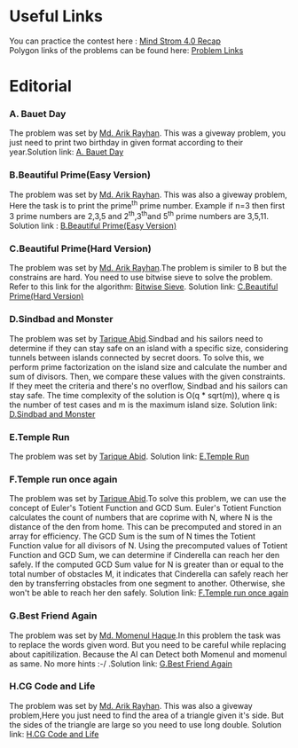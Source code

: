 <h1>Useful Links</h1>
<p>
You can practice the contest here : <a href="https://codeforces.com/contestInvitation/4284d68fadff82c5b861d3818b70eca85ee1011e">Mind Strom 4.0 Recap</a><br>
Polygon links of the problems can be found here: <a href="https://github.com/mdarikrayhan/Mind-Strom-4.0-Editorial-and-Problem-Set/blob/main/Problem%20Polygon%20Link.txt">Problem Links</a><br>
</p>


<h1>Editorial</h1>

<h3>A. Bauet Day </h3>
<p>
The problem was set by <a href="https://github.com/mdarikrayhan">Md. Arik Rayhan</a>. This was a giveway problem, you just need to print two birthday in given format according to their year.Solution link: <a href="https://github.com/mdarikrayhan/Mind-Strom-4.0-Editorial-and-Problem-Set/tree/main/Solution/1.Bauet%20Day">A. Bauet Day </a>

</p>

<h3>B.Beautiful Prime(Easy Version)</h3>
<p>
The problem was set by <a href="https://github.com/mdarikrayhan">Md. Arik Rayhan</a>. This was also a giveway problem, Here the task is to print the prime<sup>th</sup> prime number. Example if n=3 then first 3 prime numbers are 2,3,5 and 2<sup>th</sup>,3<sup>th</sup>and 5<sup>th</sup> prime numbers are 3,5,11. Solution link : <a href="https://github.com/mdarikrayhan/Mind-Strom-4.0-Editorial-and-Problem-Set/tree/main/Solution/2.Beautiful%20Prime(Easy%20Version)">B.Beautiful Prime(Easy Version)</a>
</p>

<h3>C.Beautiful Prime(Hard Version)</h3>
<p>
The problem was set by <a href="https://github.com/mdarikrayhan">Md. Arik Rayhan</a>.The problem is similer to B but the constrains are hard. You need to use bitwise sieve to solve the problem. Refer to this link for the algorithm: <a href="https://www.shafaetsplanet.com/?p=855">Bitwise Sieve</a>. Solution link: <a href="https://github.com/mdarikrayhan/Mind-Strom-4.0-Editorial-and-Problem-Set/tree/main/Solution/3.Beautiful%20Prime(Hard%20Version)">C.Beautiful Prime(Hard Version)</a>
</p>

<h3>D.Sindbad and Monster</h3>
<p>
The problem was set by <a href="">Tarique Abid</a>.Sindbad and his sailors need to determine if they can stay safe on an island with a specific size, considering tunnels between islands connected by secret doors. To solve this, we perform prime factorization on the island size and calculate the number and sum of divisors. Then, we compare these values with the given constraints. If they meet the criteria and there's no overflow, Sindbad and his sailors can stay safe. The time complexity of the solution is O(q * sqrt(m)), where q is the number of test cases and m is the maximum island size. Solution link: <a href="https://github.com/mdarikrayhan/Mind-Strom-4.0-Editorial-and-Problem-Set/tree/main/Solution/4.Sindbad%20and%20Monster">D.Sindbad and Monster</a>
</p>

<h3>E.Temple Run</h3>
<p>
The problem was set by <a href="">Tarique Abid</a>.
Solution link: <a href="https://github.com/mdarikrayhan/Mind-Strom-4.0-Editorial-and-Problem-Set/tree/main/Solution/5.Temple%20Run">E.Temple Run</a>
</p>

<h3>F.Temple run once again</h3>
<p>
The problem was set by <a href="">Tarique Abid</a>.To solve this problem, we can use the concept of Euler's Totient Function and GCD Sum. Euler's Totient Function calculates the count of numbers that are coprime with N, where N is the distance of the den from home. This can be precomputed and stored in an array for efficiency. The GCD Sum is the sum of N times the Totient Function value for all divisors of N.
Using the precomputed values of Totient Function and GCD Sum, we can determine if Cinderella can reach her den safely. If the computed GCD Sum value for N is greater than or equal to the total number of obstacles M, it indicates that Cinderella can safely reach her den by transferring obstacles from one segment to another. Otherwise, she won't be able to reach her den safely. Solution link: <a href="https://github.com/mdarikrayhan/Mind-Strom-4.0-Editorial-and-Problem-Set/tree/main/Solution/6.Temple%20run%20once%20again">F.Temple run once again</a>
</p>

<h3>G.Best Friend Again</h3>
<p>
The problem was set by <a href="https://github.com/MomenulHaque50">Md. Momenul Haque</a>.In this problem the task was to replace the words given word. But you need to be careful while replacing about capitilization. Because the AI can Detect both Momenul and momenul as same. No more hints :-/ .Solution link: <a href="https://github.com/mdarikrayhan/Mind-Strom-4.0-Editorial-and-Problem-Set/tree/main/Solution/7.Best%20Friend%20Again">G.Best Friend Again</a>
</p>

<h3>H.CG Code and Life</h3>
<p>
The problem was set by <a href="https://github.com/mdarikrayhan">Md. Arik Rayhan</a>. This was also a giveway problem,Here you just need to find the area of a triangle given it's side. But the sides of the triangle are large so you need to use long double. Solution link: <a href="https://github.com/mdarikrayhan/Mind-Strom-4.0-Editorial-and-Problem-Set/tree/main/Solution/8.CG%20Code%20and%20Life">H.CG Code and Life</a>
</p>